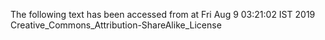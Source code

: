 The following text has been accessed from at Fri Aug 9 03:21:02 IST 2019
Creative_Commons_Attribution-ShareAlike_License
